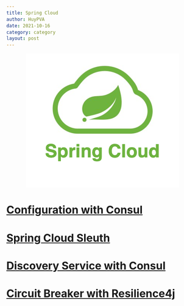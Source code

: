 ```yaml
---
title: Spring Cloud
author: HuyPVA
date: 2021-10-16
category: category
layout: post
---
```


<div align="center">
    <img src="../assets/images/spring_cloud/spring_cloud.png"/>
</div>

# [Configuration with Consul](../spring-cloud/spring-cloud-consul-configuration)

# [Spring Cloud Sleuth](../spring-cloud/spring-cloud-sleuth)

# [Discovery Service with Consul](../spring-cloud/spring-cloud-service-discovery-consul)

# [Circuit Breaker with Resilience4j](../spring-cloud/spring-cloud-circuit-breaker)
